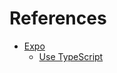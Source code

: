 # References

- [Expo](https://expo.dev)
  - [Use TypeScript](https://docs.expo.dev/guides/typescript)
